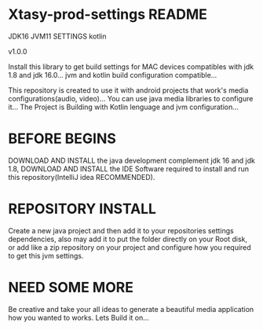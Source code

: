 # Xtasy-prod-settings README
JDK16 JVM11 SETTINGS kotlin

v1.0.0 

Install this library to get build settings for MAC devices compatibles with jdk 1.8
and jdk 16.0... jvm and kotlin build configuration compatible...

This repository is created to use it with android projects that work's media configurations(audio, video)...
You can use java media libraries to configure it... 
The Project is Building with Kotlin lenguage and jvm configuration...

# BEFORE BEGINS

DOWNLOAD AND INSTALL the java development complement jdk 16 and jdk 1.8,
DOWNLOAD AND INSTALL the IDE Software required to install and run this repository(IntelliJ idea RECOMMENDED). 

# REPOSITORY INSTALL

Create a new java project and then add it to your repositories settings dependencies, also may add it to put the folder directly on your Root disk,
or add like a zip repository on your project and configure how you required to get this jvm settings.

# NEED SOME MORE

Be creative and take your all ideas to generate a beautiful media application how you wanted to works. Lets Build it on...  
